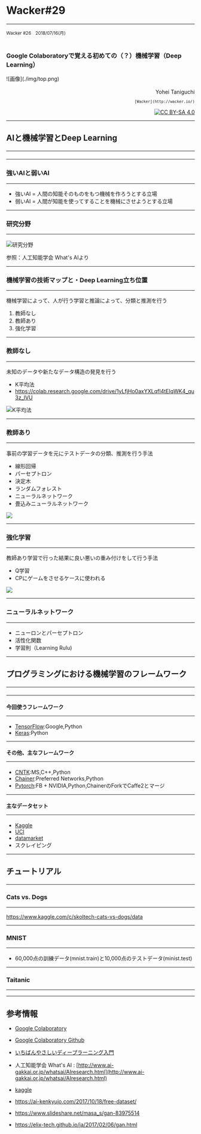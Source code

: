 # Wacker#29

---

<div align="left">
  <small>
  Wacker #26　2018/07/16(月) <br>
  </small>
</div>

<br>

### Google Colaboratoryで覚える初めての（？）機械学習（Deep Learning）

<div>
  ![画像](./img/top.png)
</div>

<br>

<div align="right"> Yohei Taniguchi </div>

<div align="right">
  <small>

    [Wacker](http://wacker.io/)

  </small>
</div>

<div align="right">

  [![CC BY-SA 4.0](https://i.creativecommons.org/l/by-sa/4.0/88x31.png "CC BY-SA 4.0")](http://creativecommons.org/licenses/by-sa/4.0/)

</div>

---

## AIと機械学習とDeep Learning <hr>

---

### 強いAIと弱いAI<hr>

- 強いAI = 人間の知能そのものをもつ機械を作ろうとする立場
- 弱いAI = 人間が知能を使ってすることを機械にさせようとする立場

---

### 研究分野<hr>

![研究分野](./img/overview.jpg)

参照：人工知能学会 What's AIより

---

### 機械学習の技術マップと・Deep Learning立ち位置<hr>

機械学習によって、人が行う学習と推論によって、分類と推測を行う

1. 教師なし
2. 教師あり
3. 強化学習

---

### 教師なし <hr>

未知のデータや新たなデータ構造の発見を行う

- K平均法
- https://colab.research.google.com/drive/1yLfjHo0axYXLqfI4tEIqWK4_qu3z_lVU

![K平均法](img/kmeans.png)

---

### 教師あり <hr>

事前の学習データを元にテストデータの分類、推測を行う手法

- 線形回帰
- パーセプトロン
- 決定木
- ランダムフォレスト
- ニューラルネットワーク
- 畳込みニューラルネットワーク

![](img/teacher.png)

---

### 強化学習 <hr>

教師あり学習で行った結果に良い悪いの重み付けをして行う手法

- Q学習
- CPにゲームをさせるケースに使われる

![](img/trophy_school_girl.png)

---

### ニューラルネットワーク <hr>

- ニューロンとパーセプトロン
- 活性化関数
- 学習則（Learning Rulu)

---

## プログラミングにおける機械学習のフレームワーク <hr>

---

#### 今回使うフレームワーク <hr>

- [TensorFlow](https://www.tensorflow.org/?hl=ja):Google,Python
- [Keras](https://keras.io/ja/):Python

---

#### その他、主なフレームワーク <hr>

- [CNTK](https://docs.microsoft.com/ja-jp/cognitive-toolkit/):MS,C++,Python
- [Chainer](https://chainer.org/):Preferred Networks,Python
- [Pytorch](https://pytorch.org/):FB + NVIDIA,Python,ChainerのForkでCaffe2とマージ

---

#### 主なデータセット <hr>

- [Kaggle](https://www.kaggle.com/)
- [UCI](http://archive.ics.uci.edu/ml/index.php)
- [datamarket](https://datamarket.com/data/)
- スクレイピング

---

## チュートリアル <hr>

### Cats vs. Dogs <hr>

https://www.kaggle.com/c/skoltech-cats-vs-dogs/data

---

### MNIST <hr>

- 60,000点の訓練データ(mnist.train)と10,000点のテストデータ(minist.test)

---

### Taitanic <hr>

---

## 参考情報

- [Google Colaboratory](https://colab.research.google.com/)
- [Google Colaboratory Github](https://github.com/googlecolab)

- [いちばんやさしいディープラーニング入門](https://www.amazon.co.jp/%E3%81%84%E3%81%A1%E3%81%B0%E3%82%93%E3%82%84%E3%81%95%E3%81%97%E3%81%84-%E3%83%87%E3%82%A3%E3%83%BC%E3%83%97%E3%83%A9%E3%83%BC%E3%83%8B%E3%83%B3%E3%82%B0-%E5%85%A5%E9%96%80%E6%95%99%E5%AE%A4-%E8%B0%B7%E5%B2%A1-%E5%BA%83%E6%A8%B9/dp/4800711878)

- 人工知能学会 What's AI : [http://www.ai-gakkai.or.jp/whatsai/AIresearch.html](http://www.ai-gakkai.or.jp/whatsai/AIresearch.html)
- [kaggle](https://www.codexa.net/what-is-kaggle/)


- https://ai-kenkyujo.com/2017/10/18/free-dataset/
- https://www.slideshare.net/masa_s/gan-83975514
- https://elix-tech.github.io/ja/2017/02/06/gan.html

